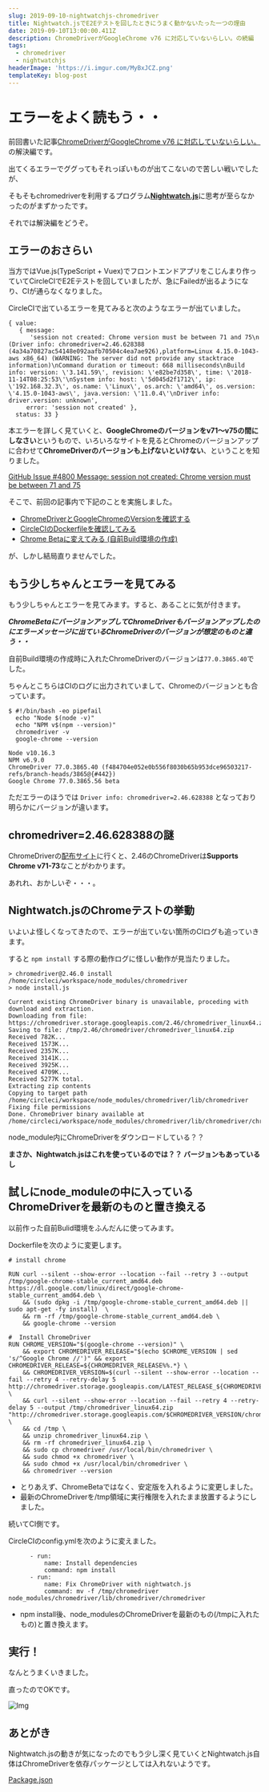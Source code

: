 ```yaml
---
slug: 2019-09-10-nightwatchjs-chromedriver
title: Nightwatch.jsでE2Eテストを回したときにうまく動かないたった一つの理由
date: 2019-09-10T13:00:00.411Z
description: ChromeDriverがGoogleChrome v76 に対応していないらしい。の続編
tags:
  - chromedriver
  - nightwatchjs
headerImage: 'https://i.imgur.com/MyBxJCZ.png'
templateKey: blog-post
---
```

# エラーをよく読もう・・

前回書いた記事[ChromeDriverがGoogleChrome v76 に対応していないらしい。](https://blog.tubone-project24.xyz/2019-09-03-chromedriver)の解決編です。

出てくるエラーでググってもそれっぽいものが出てこないので苦しい戦いでしたが、

そもそもchromedriverを利用するプログラム[**Nightwatch.js**](https://nightwatchjs.org/)に思考が至らなかったのがまずかったです。

それでは解決編をどうぞ。

## エラーのおさらい

当方ではVue.js(TypeScript + Vuex)でフロントエンドアプリをこじんまり作っていてCircleCIでE2Eテストを回していましたが、急にFailedが出るようになり、CIが通らなくなりました。

CircleCIで出ているエラーを見てみると次のようなエラーが出ていました。

```
{ value:
   { message:
      'session not created: Chrome version must be between 71 and 75\n  (Driver info: chromedriver=2.46.628388 (4a34a70827ac54148e092aafb70504c4ea7ae926),platform=Linux 4.15.0-1043-aws x86_64) (WARNING: The server did not provide any stacktrace information)\nCommand duration or timeout: 668 milliseconds\nBuild info: version: \'3.141.59\', revision: \'e82be7d358\', time: \'2018-11-14T08:25:53\'\nSystem info: host: \'5d045d2f1712\', ip: \'192.168.32.3\', os.name: \'Linux\', os.arch: \'amd64\', os.version: \'4.15.0-1043-aws\', java.version: \'11.0.4\'\nDriver info: driver.version: unknown',
     error: 'session not created' },
  status: 33 }
```

本エラーを詳しく見ていくと、**GoogleChromeのバージョンをv71～v75の間にしなさい**というもので、いろいろなサイトを見るとChromeのバージョンアップに合わせて**ChromeDriverのバージョンも上げないといけない**、ということを知りました。

[GitHub Issue #4800 Message: session not created: Chrome version must be between 71 and 75](https://github.com/timgrossmann/InstaPy/issues/4800)

そこで、前回の記事内で下記のことを実施しました。

- [ChromeDriverとGoogleChromeのVersionを確認する](https://blog.tubone-project24.xyz/2019-09-03-chromedriver#chromedriver%E3%81%A8googlechrome%E3%81%AEversion%E3%82%92%E7%A2%BA%E8%AA%8D%E3%81%99%E3%82%8B)
- [CircleCIのDockerfileを確認してみる](https://blog.tubone-project24.xyz/2019-09-03-chromedriver#circleciのdockerfileを確認してみる)
- [Chrome Betaに変えてみる (自前Build環境の作成)](https://blog.tubone-project24.xyz/2019-09-03-chromedriver#chrome-beta%E3%81%AB%E5%A4%89%E3%81%88%E3%81%A6%E3%81%BF%E3%82%8B)

が、しかし結局直りませんでした。

## もう少しちゃんとエラーを見てみる

もう少しちゃんとエラーを見てみます。すると、あることに気が付きます。

***ChromeBetaにバージョンアップしてChromeDriverもバージョンアップしたのにエラーメッセージに出ているChromeDriverのバージョンが想定のものと違う・・***

自前Build環境の作成時に入れたChromeDriverのバージョンは`77.0.3865.40`でした。

ちゃんとこちらはCIのログに出力されていまして、Chromeのバージョンとも合っています。

```bash{numberLines: 1}{9,10}
$ #!/bin/bash -eo pipefail
  echo "Node $(node -v)"
  echo "NPM v$(npm --version)"
  chromedriver -v
  google-chrome --version

Node v10.16.3
NPM v6.9.0
ChromeDriver 77.0.3865.40 (f484704e052e0b556f8030b65b953dce96503217-refs/branch-heads/3865@{#442})
Google Chrome 77.0.3865.56 beta
```

ただエラーのほうでは `Driver info: chromedriver=2.46.628388` となっており明らかにバージョンが違います。

## chromedriver=2.46.628388の謎

ChromeDriverの[配布サイト](https://chromedriver.chromium.org/downloads)に行くと、2.46のChromeDriverは**Supports Chrome v71-73**なことがわかります。

あれれ、おかしいぞ・・・。

## Nightwatch.jsのChromeテストの挙動

いよいよ怪しくなってきたので、エラーが出ていない箇所のCIログも追っていきます。

すると `npm install` する際の動作ログに怪しい動作が見当たりました。

```
> chromedriver@2.46.0 install /home/circleci/workspace/node_modules/chromedriver
> node install.js

Current existing ChromeDriver binary is unavailable, proceding with download and extraction.
Downloading from file:  https://chromedriver.storage.googleapis.com/2.46/chromedriver_linux64.zip
Saving to file: /tmp/2.46/chromedriver/chromedriver_linux64.zip
Received 782K...
Received 1573K...
Received 2357K...
Received 3141K...
Received 3925K...
Received 4709K...
Received 5277K total.
Extracting zip contents
Copying to target path /home/circleci/workspace/node_modules/chromedriver/lib/chromedriver
Fixing file permissions
Done. ChromeDriver binary available at /home/circleci/workspace/node_modules/chromedriver/lib/chromedriver/chromedriver
```

node_module内にChromeDriverをダウンロードしている？？

**まさか、Nightwatch.jsはこれを使っているのでは？？ バージョンもあっているし**

## 試しにnode_moduleの中に入っているChromeDriverを最新のものと置き換える

以前作った自前Bulid環境をふんだんに使ってみます。

Dockerfileを次のように変更します。


```dockerfile{numberLines: 1}{3,16,17}
# install chrome

RUN curl --silent --show-error --location --fail --retry 3 --output /tmp/google-chrome-stable_current_amd64.deb https://dl.google.com/linux/direct/google-chrome-stable_current_amd64.deb \
    && (sudo dpkg -i /tmp/google-chrome-stable_current_amd64.deb || sudo apt-get -fy install)  \
    && rm -rf /tmp/google-chrome-stable_current_amd64.deb \
    && google-chrome --version

#  Install ChromeDriver
RUN CHROME_VERSION="$(google-chrome --version)" \
    && export CHROMEDRIVER_RELEASE="$(echo $CHROME_VERSION | sed 's/^Google Chrome //')" && export CHROMEDRIVER_RELEASE=${CHROMEDRIVER_RELEASE%%.*} \
    && CHROMEDRIVER_VERSION=$(curl --silent --show-error --location --fail --retry 4 --retry-delay 5 http://chromedriver.storage.googleapis.com/LATEST_RELEASE_${CHROMEDRIVER_RELEASE}) \
    && curl --silent --show-error --location --fail --retry 4 --retry-delay 5 --output /tmp/chromedriver_linux64.zip "http://chromedriver.storage.googleapis.com/$CHROMEDRIVER_VERSION/chromedriver_linux64.zip" \
    && cd /tmp \
    && unzip chromedriver_linux64.zip \
    && rm -rf chromedriver_linux64.zip \
    && sudo cp chromedriver /usr/local/bin/chromedriver \
    && sudo chmod +x chromedriver \
    && sudo chmod +x /usr/local/bin/chromedriver \
    && chromedriver --version
```

- とりあえず、ChromeBetaではなく、安定版を入れるように変更しました。
- 最新のChromeDriverを/tmp領域に実行権限を入れたまま放置するようにしました。

続いてCI側です。

CircleCIのconfig.ymlを次のように変えました。

```yaml{numberLines: 1}{4,5,6}
      - run:
          name: Install dependencies
          command: npm install
      - run:
          name: Fix ChromeDriver with nightwatch.js
          command: mv -f /tmp/chromedriver node_modules/chromedriver/lib/chromedriver/chromedriver
```

- npm install後、node_modulesのChromeDriverを最新のもの(/tmpに入れたもの)と置き換えます。

## 実行！

なんとうまくいきました。

直ったのでOKです。

![Img](https://i.imgur.com/71HlXYT.png)

## あとがき

Nightwatch.jsの動きが気になったのでもう少し深く見ていくとNightwatch.js自体はChromeDriverを依存パッケージとしては入れないようです。

[Package.json](https://github.com/nightwatchjs/nightwatch/blob/master/package.json)
